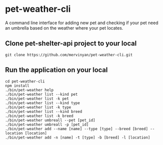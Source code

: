 # pet-weather-cli
A command line interface for adding new pet and checking if your pet need an umbrella based on the weather where your pet locates.

## Clone pet-shelter-api project to your local
```
git clone https://github.com/mervinyan/pet-weather-cli.git
```
## Run the application on your local
```
cd pet-weather-cli
npm install
./bin/pet-weather help
./bin/pet-weather list --kind pet
./bin/pet-weather list -k pet
./bin/pet-weather list --kind type
./bin/pet-weather list -k type
./bin/pet-weather list --kind breed
./bin/pet-weather list -k breed
./bin/pet-weather umbreall --pet [pet_id]
./bin/pet-weather umbreall -p [pet_id]
./bin/pet-weather add --name [name] --type [type] --breed [breed] --location [location]
./bin/pet-weather add -n [name] -t [type] -b [breed] -l [location]
```


